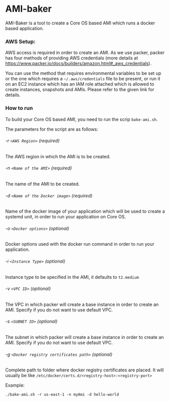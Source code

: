 # AMI-baker
AMI-Baker is a tool to create a Core OS based AMI which runs a docker based application.


### AWS Setup:
AWS access is required in order to create an AMI.
As we use packer, packer has four methods of providing AWS credentials (more details at https://www.packer.io/docs/builders/amazon.html#_aws_credentials).

You can use the method that requires environmental variables to be set up or the one which requires a `~/.aws/credentials` file to be present, or run it on an EC2 instance which has an IAM role attached which is allowed to create instances, snapshots and AMIs.
Please refer to the given link for details.


### How to run
To build your Core OS based AMI, you need to run the scrip `bake-ami.sh`.

The parameters for the script are as follows:

###### -r `<AWS Region>` (required)
The AWS region in which the AMI is to be created.

###### -n `<Name of the AMI>` (required)
The name of the AMI to be created.

###### -d `<Name of the Docker image>` (required)
Name of the docker image of your application which will be used to create a systemd unit, in order to run your application on Core OS.

###### -o `<Docker options>` (optional)
Docker options used with the docker run command in order to run your application.

###### -i `<Instance Type>` (optional)
Instance type to be specified in the AMI, it defaults to `t2.medium`

###### -v `<VPC ID>` (optional)
The VPC in which packer will create a base instance in order to create an AMI.
Specify if you do not want to use default VPC.

###### -s `<SUBNET ID>` (optional)
The subnet in which packer will create a base instance in order to create an AMI.
Specify if you do not want to use default VPC.

###### -g `<Docker registry certificates path>` (optional)
Complete path to folder where docker registry certificates are placed.
It will usually be like `/etc/docker/certs.d/<registry-host>:<registry-port>`


Example:
```
./bake-ami.sh -r us-east-1 -n myAmi -d hello-world
```
